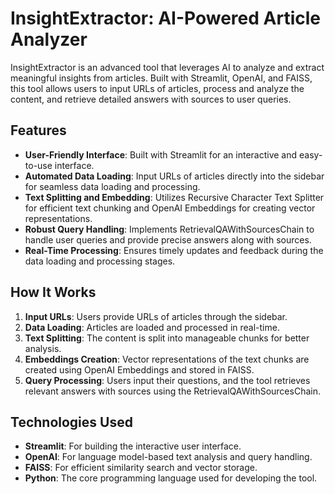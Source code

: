 # InsightExtractor: AI-Powered Article Analyzer

InsightExtractor is an advanced tool that leverages AI to analyze and extract meaningful insights from articles. Built with Streamlit, OpenAI, and FAISS, this tool allows users to input URLs of articles, process and analyze the content, and retrieve detailed answers with sources to user queries.

## Features

- **User-Friendly Interface**: Built with Streamlit for an interactive and easy-to-use interface.
- **Automated Data Loading**: Input URLs of articles directly into the sidebar for seamless data loading and processing.
- **Text Splitting and Embedding**: Utilizes Recursive Character Text Splitter for efficient text chunking and OpenAI Embeddings for creating vector representations.
- **Robust Query Handling**: Implements RetrievalQAWithSourcesChain to handle user queries and provide precise answers along with sources.
- **Real-Time Processing**: Ensures timely updates and feedback during the data loading and processing stages.

## How It Works

1. **Input URLs**: Users provide URLs of articles through the sidebar.
2. **Data Loading**: Articles are loaded and processed in real-time.
3. **Text Splitting**: The content is split into manageable chunks for better analysis.
4. **Embeddings Creation**: Vector representations of the text chunks are created using OpenAI Embeddings and stored in FAISS.
5. **Query Processing**: Users input their questions, and the tool retrieves relevant answers with sources using the RetrievalQAWithSourcesChain.

## Technologies Used

- **Streamlit**: For building the interactive user interface.
- **OpenAI**: For language model-based text analysis and query handling.
- **FAISS**: For efficient similarity search and vector storage.
- **Python**: The core programming language used for developing the tool.
